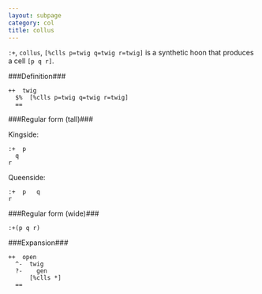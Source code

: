 ```yaml
---
layout: subpage
category: col
title: collus
---
```



`:+`, `collus`, `[%clls p=twig q=twig r=twig]` is a synthetic hoon that
produces a cell `[p q r]`.

###Definition###

    ++  twig  
      $%  [%clls p=twig q=twig r=twig]
      ==

###Regular form (tall)###

Kingside:

    :+  p
      q
    r

Queenside:

    :+  p   q
    r

###Regular form (wide)###

    :+(p q r)

###Expansion###
    
    ++  open
      ^-  twig
      ?-    gen
          [%clls *]
      ==
